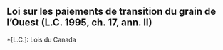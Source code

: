 ## Loi sur les paiements de transition du grain de l’Ouest (L.C. 1995, ch. 17, ann. II)
  *[L.C.]: Lois du Canada
